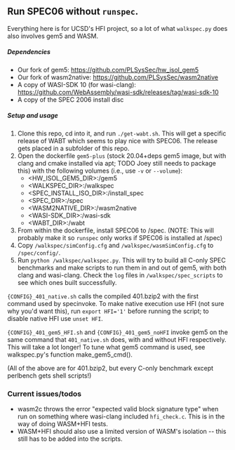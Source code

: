 ## Run SPEC06 without `runspec`.
Everything here is for UCSD's HFI project, so a lot of what `walkspec.py` does also involves gem5 and WASM.

##### Dependencies
- Our fork of gem5: https://github.com/PLSysSec/hw_isol_gem5
- Our fork of wasm2native: https://github.com/PLSysSec/wasm2native
- A copy of WASI-SDK 10 (for wasi-clang): https://github.com/WebAssembly/wasi-sdk/releases/tag/wasi-sdk-10
- A copy of the SPEC 2006 install disc


##### Setup and usage
1. Clone this repo, cd into it, and run `./get-wabt.sh`. This will get a specific release of WABT which seems to play nice with SPEC06. The release gets placed in a subfolder of this repo. 
2. Open the dockerfile `gem5-plus` (stock 20.04+deps gem5 image, but with clang and cmake installed via apt; TODO Joey still needs to package this) with the following volumes (i.e., use `-v` or `--volume`):
    - <HW_ISOL_GEM5_DIR>:/gem5
    - <WALKSPEC_DIR>:/walkspec
    - <SPEC_INSTALL_ISO_DIR>:/install_spec
    - <SPEC_DIR>:/spec
    - <WASM2NATIVE_DIR>:/wasm2native
    - <WASI-SDK_DIR>:/wasi-sdk
    - <WABT_DIR>:/wabt
3. From within the dockerfile, install SPEC06 to /spec. (NOTE: This will probably make it so `runspec` only works if SPEC06 is installed at /spec)
4. Copy `/walkspec/simConfig.cfg` and `/walkspec/wasmSimConfig.cfg` to `/spec/config/`.
5. Run `python /walkspec/walkspec.py`. This will try to build all C-only SPEC benchmarks and make scripts to run them in and out of gem5, with both clang and wasi-clang. Check the `log` files in `/walkspec/spec_scripts` to see which ones built successfully.

`{CONFIG}_401_native.sh` calls the compiled 401.bzip2 with the first command used by specinvoke. To make native execution use HFI (not sure why you'd want this), run `export HFI='1'` before running the script; to disable native HFI use `unset HFI`.

`{CONFIG}_401_gem5_HFI.sh` and `{CONFIG}_401_gem5_noHFI` invoke gem5 on the same command that `401_native.sh` does, with and without HFI respectively. This will take a lot longer! To tune what gem5 command is used, see walkspec.py's function make_gem5_cmd().

(All of the above are for 401.bzip2, but every C-only benchmark except perlbench gets shell scripts!)

### Current issues/todos
- wasm2c throws the error "expected valid block signature type" when run on something where wasi-clang included `hfi_check.c`. This is in the way of doing WASM+HFI tests.
- WASM+HFI should also use a limited version of WASM's isolation -- this still has to be added into the scripts.
